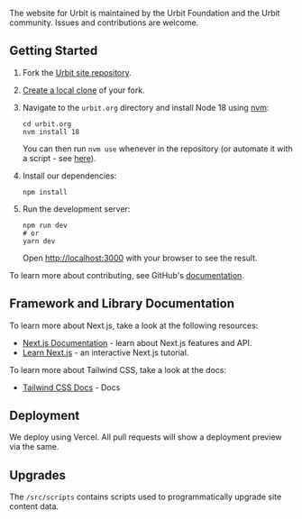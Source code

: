 The website for Urbit is maintained by the Urbit Foundation and the Urbit community. Issues and contributions are welcome.

## Getting Started

1. Fork the [Urbit site repository](https://github.com/urbit/urbit.org).

2. [Create a local clone](https://help.github.com/articles/cloning-a-repository/) of your fork.

3. Navigate to the `urbit.org` directory and install Node 18 using [nvm](https://github.com/nvm-sh/nvm):

    ```shell
    cd urbit.org
    nvm install 18
    ```
    You can then run `nvm use` whenever in the repository (or automate it with a script - see [here](https://github.com/nvm-sh/nvm#deeper-shell-integration)).

4. Install our dependencies:

    ```shell
    npm install
    ```

5. Run the development server:

    ```shell
    npm run dev
    # or
    yarn dev
    ```

    Open [http://localhost:3000](http://localhost:3000) with your browser to see the result.

To learn more about contributing, see GitHub's [documentation](https://docs.github.com/en/get-started/quickstart/contributing-to-projects).

## Framework and Library Documentation

To learn more about Next.js, take a look at the following resources:

- [Next.js Documentation](https://nextjs.org/docs) - learn about Next.js features and API.
- [Learn Next.js](https://nextjs.org/learn) - an interactive Next.js tutorial.

To learn more about Tailwind CSS, take a look at the docs:

- [Tailwind CSS Docs](https://tailwindcss.com/docs) - Docs

## Deployment

We deploy using Vercel. All pull requests will show a deployment preview via the same.

## Upgrades

The `/src/scripts` contains scripts used to programmatically upgrade site content data.
